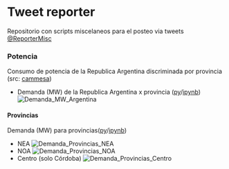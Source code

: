 # Tweet reporter

Repositorio con scripts miscelaneos para el posteo via tweets [@ReporterMisc](https://twitter.com/ReporterMisc)

### Potencia

Consumo de potencia de la Republica Argentina discriminada por provincia (src: [cammesa](https://portalweb.cammesa.com/default.aspx))

- Demanda (MW) de la Republica Argentina x provincia ([py](consume_reporter_argentina.py)/[ipynb](consume_reporter_argentina.ipynb)) ![Demanda_MW_Argentina](https://github.com/felixlapalma/tweet_reporter/workflows/Demanda_MW_Argentina/badge.svg)

#### Provincias

Demanda (MW) para provincias([py](consume_reporter_provincias.py)/[ipynb](consume_reporter_provincias.ipynb))
- NEA ![Demanda_Provincias_NEA](https://github.com/felixlapalma/tweet_reporter/workflows/Demanda_Provincias_NEA/badge.svg)
- NOA ![Demanda_Provincias_NOA](https://github.com/felixlapalma/tweet_reporter/workflows/Demanda_Provincias_NOA/badge.svg)
- Centro (solo Córdoba) ![Demanda_Provincias_Centro](https://github.com/felixlapalma/tweet_reporter/workflows/Demanda_Provincias_Centro/badge.svg)

